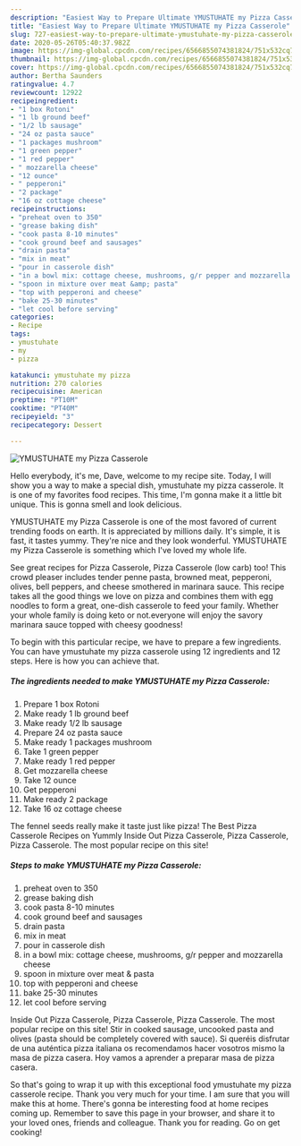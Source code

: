 ```yaml
---
description: "Easiest Way to Prepare Ultimate YMUSTUHATE my Pizza Casserole"
title: "Easiest Way to Prepare Ultimate YMUSTUHATE my Pizza Casserole"
slug: 727-easiest-way-to-prepare-ultimate-ymustuhate-my-pizza-casserole
date: 2020-05-26T05:40:37.982Z
image: https://img-global.cpcdn.com/recipes/6566855074381824/751x532cq70/ymustuhate-my-pizza-casserole-recipe-main-photo.jpg
thumbnail: https://img-global.cpcdn.com/recipes/6566855074381824/751x532cq70/ymustuhate-my-pizza-casserole-recipe-main-photo.jpg
cover: https://img-global.cpcdn.com/recipes/6566855074381824/751x532cq70/ymustuhate-my-pizza-casserole-recipe-main-photo.jpg
author: Bertha Saunders
ratingvalue: 4.7
reviewcount: 12922
recipeingredient:
- "1 box Rotoni"
- "1 lb ground beef"
- "1/2 lb sausage"
- "24 oz pasta sauce"
- "1 packages mushroom"
- "1 green pepper"
- "1 red pepper"
- " mozzarella cheese"
- "12 ounce"
- " pepperoni"
- "2 package"
- "16 oz cottage cheese"
recipeinstructions:
- "preheat oven to 350"
- "grease baking dish"
- "cook pasta 8-10 minutes"
- "cook ground beef and sausages"
- "drain pasta"
- "mix in meat"
- "pour in casserole dish"
- "in a bowl mix: cottage cheese, mushrooms, g/r pepper and mozzarella cheese"
- "spoon in mixture over meat &amp; pasta"
- "top with pepperoni and cheese"
- "bake 25-30 minutes"
- "let cool before serving"
categories:
- Recipe
tags:
- ymustuhate
- my
- pizza

katakunci: ymustuhate my pizza 
nutrition: 270 calories
recipecuisine: American
preptime: "PT10M"
cooktime: "PT40M"
recipeyield: "3"
recipecategory: Dessert

---
```



![YMUSTUHATE my Pizza Casserole](https://img-global.cpcdn.com/recipes/6566855074381824/751x532cq70/ymustuhate-my-pizza-casserole-recipe-main-photo.jpg)

Hello everybody, it's me, Dave, welcome to my recipe site. Today, I will show you a way to make a special dish, ymustuhate my pizza casserole. It is one of my favorites food recipes. This time, I'm gonna make it a little bit unique. This is gonna smell and look delicious.

YMUSTUHATE my Pizza Casserole is one of the most favored of current trending foods on earth. It is appreciated by millions daily. It's simple, it is fast, it tastes yummy. They're nice and they look wonderful. YMUSTUHATE my Pizza Casserole is something which I've loved my whole life.

See great recipes for Pizza Casserole, Pizza Casserole (low carb) too! This crowd pleaser includes tender penne pasta, browned meat, pepperoni, olives, bell peppers, and cheese smothered in marinara sauce. This recipe takes all the good things we love on pizza and combines them with egg noodles to form a great, one-dish casserole to feed your family. Whether your whole family is doing keto or not.everyone will enjoy the savory marinara sauce topped with cheesy goodness!


To begin with this particular recipe, we have to prepare a few ingredients. You can have ymustuhate my pizza casserole using 12 ingredients and 12 steps. Here is how you can achieve that.

<!--inarticleads1-->

##### The ingredients needed to make YMUSTUHATE my Pizza Casserole:

1. Prepare 1 box Rotoni
1. Make ready 1 lb ground beef
1. Make ready 1/2 lb sausage
1. Prepare 24 oz pasta sauce
1. Make ready 1 packages mushroom
1. Take 1 green pepper
1. Make ready 1 red pepper
1. Get  mozzarella cheese
1. Take 12 ounce
1. Get  pepperoni
1. Make ready 2 package
1. Take 16 oz cottage cheese


The fennel seeds really make it taste just like pizza! The Best Pizza Casserole Recipes on Yummly Inside Out Pizza Casserole, Pizza Casserole, Pizza Casserole. The most popular recipe on this site! 

<!--inarticleads2-->

##### Steps to make YMUSTUHATE my Pizza Casserole:

1. preheat oven to 350
1. grease baking dish
1. cook pasta 8-10 minutes
1. cook ground beef and sausages
1. drain pasta
1. mix in meat
1. pour in casserole dish
1. in a bowl mix: cottage cheese, mushrooms, g/r pepper and mozzarella cheese
1. spoon in mixture over meat &amp; pasta
1. top with pepperoni and cheese
1. bake 25-30 minutes
1. let cool before serving


Inside Out Pizza Casserole, Pizza Casserole, Pizza Casserole. The most popular recipe on this site! Stir in cooked sausage, uncooked pasta and olives (pasta should be completely covered with sauce). Si queréis disfrutar de una auténtica pizza italiana os recomendamos hacer vosotros mismo la masa de pizza casera. Hoy vamos a aprender a preparar masa de pizza casera. 

So that's going to wrap it up with this exceptional food ymustuhate my pizza casserole recipe. Thank you very much for your time. I am sure that you will make this at home. There's gonna be interesting food at home recipes coming up. Remember to save this page in your browser, and share it to your loved ones, friends and colleague. Thank you for reading. Go on get cooking!
